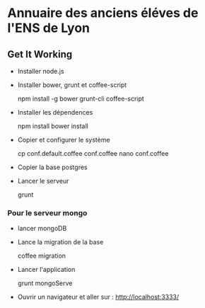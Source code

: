 # Annuaire des anciens éléves de l'ENS de Lyon

## Get It Working

* Installer node.js
* Installer bower, grunt et coffee-script

    npm install -g bower grunt-cli coffee-script

* Installer les dépendences

    npm install
    bower install

* Copier et configurer le système

    cp conf.default.coffee conf.coffee
    nano conf.coffee

* Copier la base postgres

* Lancer le serveur

    grunt


### Pour le serveur mongo

* lancer mongoDB

* Lance la migration de la base

    coffee migration

* Lancer l'application

    grunt mongoServe

* Ouvrir un navigateur et aller sur : <http://localhost:3333/>
